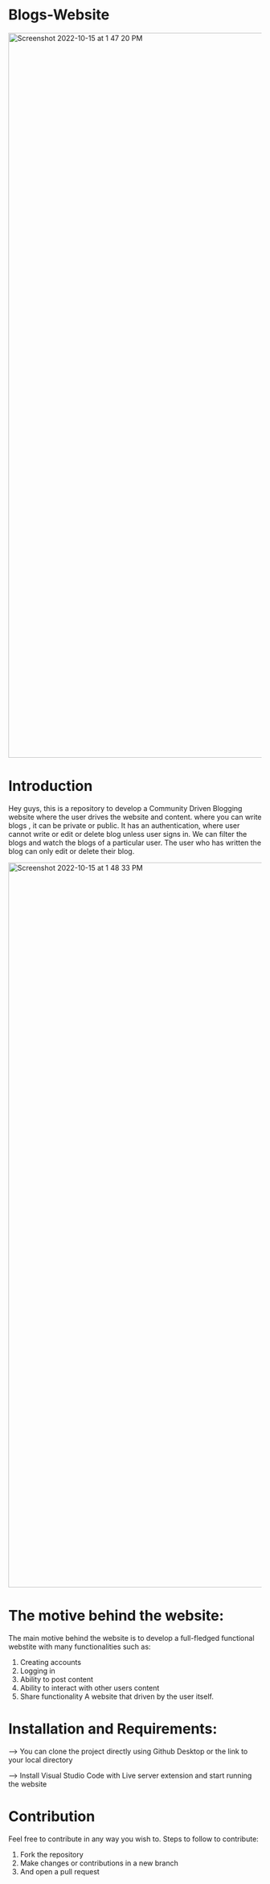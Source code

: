 
# Blogs-Website
<img width="1440" alt="Screenshot 2022-10-15 at 1 47 20 PM" src="https://user-images.githubusercontent.com/108233235/195976832-bb855d6f-edee-4130-bb3a-8c4736354ebd.png">

# Introduction
Hey guys, this is a repository to develop a Community Driven Blogging website where the user drives the website and content. where you can write blogs , it can be private or public. It has an authentication, where user cannot write or edit or delete blog unless user signs in. We can filter the blogs and watch the blogs of a particular user. The user who has written the blog can only edit or delete their blog.  

<img width="1440" alt="Screenshot 2022-10-15 at 1 48 33 PM" src="https://user-images.githubusercontent.com/108233235/195976846-2493d4b8-f335-48db-97e4-a5cca98b641e.png">

# The motive behind the website:
The main motive behind the website is to develop a full-fledged functional webstite with many functionalities such as:
1. Creating accounts
2. Logging in
3. Ability to post content
4. Ability to interact with other users content
5. Share functionality
A website that driven by the user itself.

# Installation and Requirements:
--> You can clone the project directly using Github Desktop or the link to your local directory

--> Install Visual Studio Code with Live server extension and start running the website

# Contribution
Feel free to contribute in any way you wish to. Steps to follow to contribute:
1. Fork the repository
2. Make changes or contributions in a new branch 
3. And open a pull request
